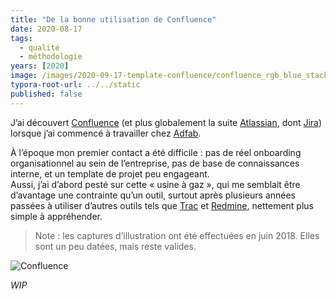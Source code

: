 ```yaml
---
title: "De la bonne utilisation de Confluence"
date: 2020-08-17
tags:
  - qualité
  - méthodologie
years: [2020]
image: /images/2020-09-17-template-confluence/confluence_rgb_blue_stacked.png
typora-root-url: ../../static
published: false
---
```

J’ai découvert [Confluence](https://www.atlassian.com/fr/software/confluence) (et plus globalement la suite [Atlassian](https://www.atlassian.com), dont [Jira](https://www.atlassian.com/fr/software/jira)) lorsque j’ai commencé à travailler chez [Adfab](https://adfab.fr).

À l’époque mon premier contact a été difficile : pas de réel onboarding organisationnel au sein de l’entreprise, pas de base de connaissances interne, et un template de projet peu engageant.  
Aussi, j’ai d’abord pesté sur cette « usine à gaz », qui me semblait être d’avantage une contrainte qu’un outil, surtout après plusieurs années passées à utiliser d’autres outils tels que [Trac](https://trac.edgewall.org) et [Redmine](https://fr.m.wikipedia.org/wiki/Redmine), nettement plus simple à appréhender.

<!-- break -->

> Note : les captures d’illustration ont été effectuées en juin 2018. Elles sont un peu datées, mais reste valides.

![Confluence](/images/2020-09-17-template-confluence/capture-1.png)

_WIP_
